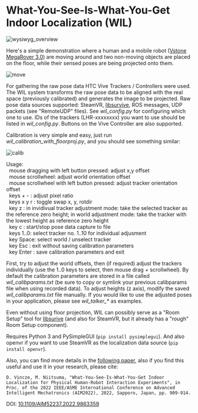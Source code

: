 # What-You-See-Is-What-You-Get Indoor Localization (WIL)

![wysiwyg_overview](https://user-images.githubusercontent.com/86873213/170413199-e255c7e4-984e-4b02-b497-edd0833f536b.gif)

Here's a simple demonstration where a human and a mobile robot ([Vstone MegaRover 3.0](https://github.com/szaguldo-kamaz/mecanumcommander)) are moving around and two non-moving objects are placed on the floor, while their sensed poses are being projected onto them.

![move](https://user-images.githubusercontent.com/86873213/169096483-7b093dd0-dec5-4b11-aea6-27626fd298e0.gif)

For gathering the raw pose data HTC Vive Trackers / Controllers were used. The WIL system transforms the raw pose data to be aligned with the real space (previously calibrated) and generates the image to be projected.
Raw pose data sources supported: SteamVR, [libsurvive](https://github.com/cntools/libsurvive), ROS messages, UDP packets (see "RemoteUDP" files).
See *wil_config.py* for configuring which one to use. IDs of the trackers (LHR-xxxxxxxx) you want to use should be listed in *wil_config.py*.
Buttons on the Vive Controller are also supported.

Calibration is very simple and easy, just run *wil_calibration_with_floorproj.py*, and you should see something similar:

![calib](https://user-images.githubusercontent.com/86873213/169096461-a1cb6ec3-5acd-4535-baee-974a8c93cbdc.gif)

Usage:  
&nbsp; mouse dragging with left button pressed: adjust x,y offset  
&nbsp; mouse scrollwheel: adjust world orientation offset  
&nbsp; mouse scrollwheel with left button pressed: adjust tracker orientation offset  
&nbsp; keys + - : adjust pixel ratio  
&nbsp; keys x y r : toggle swap x, y, rotdir  
&nbsp; key z : in invidivual tracker adjustment mode: take the selected tracker as the reference zero height; in world adjustment mode: take the tracker with the lowest height as reference zero height  
&nbsp; key c : start/stop pose data capture to file  
&nbsp; keys 1..0: select tracker no. 1..10 for individual adjusment  
&nbsp; key Space: select world / unselect tracker  
&nbsp; key Esc : exit without saving calibration parameters  
&nbsp; key Enter : save calibration parameters and exit  

First, try to adjust the world offsets, then (if required) adjust the trackers individually (use the 1..0 keys to select, then mouse drag + scrollwheel).
By default the calibration parameters are stored in a file called *wil_calibparams.txt* (be sure to copy or symlink your previous calibparams file when using recorded data).
To adjust heights (z axis), modify the saved *wil_calibparams.txt* file manually.
If you would like to use the adjusted poses in your application, please see *wil_talker_** as examples.

Even without using floor projection, WIL can possibly serve as a "Room Setup" tool for [libsurive](https://github.com/cntools/libsurvive) (and also for SteamVR, but it already has a "rough" Room Setup component).

Requires Python 3 and PySimpleGUI (`pip install pysimplegui`). And also openvr if you want to use SteamVR as the localization data source (`pip install openvr`).

Also, you can find more details in the [following paper](http://dx.doi.org/10.1109/AIM52237.2022.9863359), also if you find this useful and use it in your research, please cite:

`D. Vincze, M. Niitsuma, "What-You-See-Is-What-You-Get Indoor Localization for Physical Human-Robot Interaction Experiments", in Proc. of the 2022 IEEE/ASME International Conference on Advanced Intelligent Mechatronics (AIM2022), 2022, Sapporo, Japan, pp. 909-914.`

DOI: [10.1109/AIM52237.2022.9863359](http://dx.doi.org/10.1109/AIM52237.2022.9863359)
